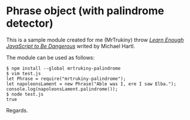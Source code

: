 # Phrase object (with palindrome detector)

This is a sample module created for me (MrTrukiny) throw [*Learn Enough JavaScript to Be Dangerous*](https://www.learnenough.com/javascript-tutorial) writed by Michael Hartl.

The module can be used as follows:

```
$ npm install --global mrtrukiny-palindrome
$ vim test.js
let Phrase = require("mrtrukiny-palindrome");
let napoleonsLament = new Phrase("Able was I, ere I saw Elba.");
console.log(napoleonsLament.palindrome());
$ node test.js
true
```

Regards.
